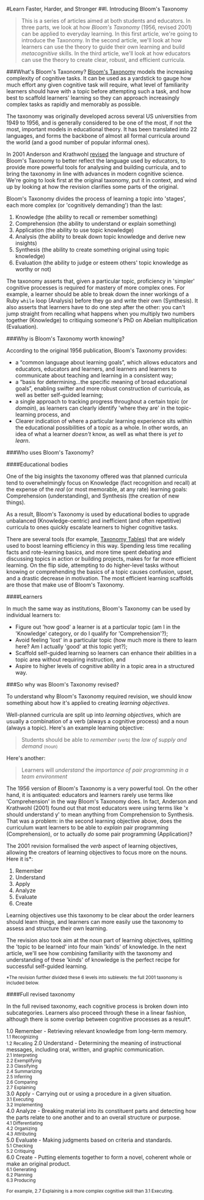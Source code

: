 #Learn Faster, Harder, and Stronger
##I. Introducing Bloom's Taxonomy

> This is a series of articles aimed at both students and educators. In three parts, we look at how *Bloom's Taxonomy* (1956, revised 2001) can be applied to everyday learning. In this first article, we're going to introduce the Taxonomy. In the second article, we'll look at how learners can use the theory to guide their own learning and build *metacognitive* skills. In the third article, we'll look at how educators can use the theory to create clear, robust, and efficient curricula.

###What's Bloom's Taxonomy?
[Bloom's Taxonomy](http://www.casact.org/admissions/syllabus/Blooms-Taxonomy.pdf) models the increasing complexity of cognitive tasks. It can be used as a yardstick to gauge how much effort any given cognitive task will require, what level of familiarity learners should have with a topic before attempting such a task, and how best to scaffold learners' learning so they can approach increasingly complex tasks as rapidly and memorably as possible. 

The taxonomy was originally developed across several US universities from 1949 to 1956, and is generally considered to be one of the most, if not the most, important models in educational theory. It has been translated into 22 languages, and forms the backbone of almost all formal curricula around the world (and a good number of popular informal ones).

In 2001 Anderson and Krathwohl [revised](http://rt3region7.ncdpi.wikispaces.net/file/view/8+Perspectives+on+RBT.pdf) the language and structure of Bloom's Taxonomy to better reflect the language used by educators, to provide more powerful tools for analysing and building curricula, and to bring the taxonomy in line with advances in modern cognitive science. We're going to look first at the original taxonomy, put it in context, and wind up by looking at how the revision clarifies some parts of the original.

Bloom's Taxonomy divides the process of learning a topic into 'stages', each more complex (or 'cognitively demanding') than the last:

1. Knowledge (the ability to recall or remember something)
2. Comprehension (the ability to understand or explain something)
3. Application (the ability to use topic knowledge)
4. Analysis (the ability to break down topic knowledge and derive new insights)
5. Synthesis (the ability to create something original using topic knowledge)
6. Evaluation (the ability to judge or esteem others' topic knowledge as worthy or not)

The taxonomy asserts that, given a particular topic, proficiency in 'simpler' cognitive processes is required for mastery of more complex ones. For example, a learner should be able to break down the inner workings of a Ruby `while` loop (Analysis) before they go and write their own (Synthesis). It also asserts that learners have to do one step after the other: you can't jump straight from recalling what happens when you multiply two numbers together (Knowledge) to critiquing someone's PhD on Abelian multiplication (Evaluation).

###Why is Bloom's Taxonomy worth knowing?

According to the original 1956 publication, Bloom's Taxonomy provides:

- a “common language about learning goals”, which allows educators and educators, educators and learners, and learners and learners to communicate about teaching and learning in a consistent way;
- a “basis for determining…the specific meaning of broad educational goals”, enabling swifter and more robust construction of curricula, as well as better self-guided learning;
- a single approach to tracking progress throughout a certain topic (or *domain*), as learners can clearly identify 'where they are' in the topic-learning process, and
- Clearer indication of where a particular learning experience sits within the educational possibilities of a topic as a whole. In other words, an idea of what a learner *doesn't* know, as well as what there is *yet to learn*.

###Who uses Bloom's Taxonomy?

####Educational bodies

One of the big insights the taxonomy offered was that planned curricula tend to overwhelmingly focus on Knowledge (fact recognition and recall) at the expense of the *real* (or most memorable, at any rate) learning goals: Comprehension (understanding), and Synthesis (the creation of new things). 

As a result, Bloom's Taxonomy is used by educational bodies to upgrade unbalanced (Knowledge-centric) and inefficient (and often repetitive) curricula to ones quickly escalate learners to higher cognitive tasks. 

There are several tools (for example, [Taxonomy Tables](http://www.etc.edu.cn/eet/articles/bloomrev/chart2.jpg)) that are widely used to boost learning efficiency in this way. Spending less time recalling facts and rote-learning basics, and more time spent debating and discussing topics in action or building projects, makes for far more efficient learning. On the flip side, attempting to do higher-level tasks without knowing or comprehending the basics of a topic causes confusion, upset, and a drastic decrease in motivation. The most efficient learning scaffolds are those that make use of Bloom's Taxonomy.

####Learners

In much the same way as institutions, Bloom's Taxonomy can be used by individual learners to:

- Figure out 'how good' a learner is at a particular topic (am I in the 'Knowledge' category, or do I qualify for 'Comprehension'?);
- Avoid feeling 'lost' in a particular topic (how much more is there to learn here? Am I actually 'good' at this topic yet?);
- Scaffold self-guided learning so learners can enhance their abilities in a topic area without requiring instruction, and
- Aspire to higher levels of cognitive ability in a topic area in a structured way.

###So why was Bloom's Taxonomy revised?

To understand why Bloom's Taxonomy required revision, we should know something about how it's applied to creating *learning objectives*.

Well-planned curricula are split up into *learning objectives*, which are usually a combination of a verb (always a cognitive process) and a noun (always a topic). Here's an example learning objective:

> Students should be able to *remember* <small>(verb)</small> the *law of supply and demand* <small>(noun)</small>

Here's another:

> Learners will *understand* the *importance of pair programming in a team environment*

The 1956 version of Bloom's Taxonomy is a very powerful tool. On the other hand, it is antiquated: educators and learners rarely use terms like 'Comprehension' in the way Bloom's Taxonomy does. In fact, Anderson and Krathwohl (2001) found out that most educators were using terms like 'x should understand y' to mean anything from Comprehension to Synthesis. That was a problem: in the second learning objective above, does the curriculum want learners to be able to *explain* pair programming (Comprehension), or to actually *do* some pair programming (Application)?

The 2001 revision formalised the *verb* aspect of learning objectives, allowing the creators of learning objectives to focus more on the nouns. Here it is*:

1. Remember
2. Understand
3. Apply
4. Analyze
5. Evaluate
6. Create

Learning objectives use this taxonomy to be clear about the order learners should learn things, and learners can more easily use the taxonomy to assess and structure their own learning.

The revision also took aim at the *noun* part of learning objectives, splitting the 'topic to be learned' into four main 'kinds' of knowledge. In the next article, we'll see how combining familiarity with the taxonomy and understanding of these 'kinds' of knowledge is the perfect recipe for successful self-guided learning. 

<small>*The revision further divided these 6 levels into sublevels: the full 2001 taxonomy is included below.</small>

####Full revised taxonomy

In the full revised taxonomy, each cognitive process is broken down into subcategories. Learners also proceed through these in a linear fashion, although there is some overlap between cognitive processes as a result*.

1.0 Remember - Retrieving relevant knowledge from long-term memory.   
    <small>1.1 Recognizing </small>  
    <small>1.2 Recalling</small>
2.0 Understand - Determining the meaning of instructional messages, including oral, written, and graphic communication.  
    <small>2.1 Interpreting</small>  
    <small>2.2 Exemplifying</small>  
    <small>2.3 Classifying </small>  
    <small>2.4 Summarizing</small>  
    <small>2.5 Inferring </small>  
    <small>2.6 Comparing</small>  
    <small>2.7 Explaining</small>  
3.0 Apply - Carrying out or using a procedure in a given situation.  
    <small>3.1 Executing </small>  
    <small>3.2 Implementing</small>   
4.0 Analyze - Breaking material into its constituent parts and detecting how the parts relate to one another and to an overall structure or purpose.   
    <small>4.1 Differentiating</small>  
    <small>4.2 Organizing</small>  
    <small>4.3 Attributing</small>  
5.0 Evaluate - Making judgments based on criteria and standards.  
    <small>5.1 Checking</small>  
    <small>5.2 Critiquing</small>   
6.0 Create - Putting elements together to form a novel, coherent whole or make an original product.   
    <small>6.1 Generating </small>  
    <small>6.2 Planning</small>  
    <small>6.3 Producing</small>  

<small>For example, 2.7 Explaining is a more complex cognitive skill than 3.1 Executing.</small>
